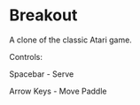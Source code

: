 # Breakout

A clone of the classic Atari game.

Controls:
  
  Spacebar - Serve
  
  Arrow Keys - Move Paddle
